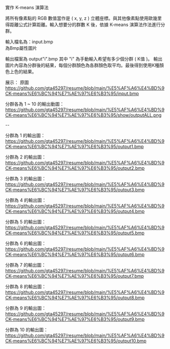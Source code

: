 實作 K-means 演算法

將所有像素點的 RGB 數值當作是 ( x, y, z ) 立體座標。與其他像素點使用歐幾里得距離公式計算距離。輸入想要分的群數 K 後，依據 K-means 演算法作法進行分群。

輸入檔名為：input.bmp  
為Bmp屬性圖片  

輸出檔案為 output"i".bmp 其中 "i" 為手動輸入希望有多少個分群 ( K值 )。
輸出圖片內容為分群後的結果，每個分群顏色為各群顏色取平均。最後得到使用K種顏色上色的結果。

展示：
原圖
https://github.com/gta45297/resume/blob/main/%E5%AF%A6%E4%BD%9CK-means%E6%BC%94%E7%AE%97%E6%B3%95/input.bmp

分群各為 1 ~ 10 的輸出動圖：
https://github.com/gta45297/resume/blob/main/%E5%AF%A6%E4%BD%9CK-means%E6%BC%94%E7%AE%97%E6%B3%95/show/outputALL.png

--

分群為 1 的輸出圖：
https://github.com/gta45297/resume/blob/main/%E5%AF%A6%E4%BD%9CK-means%E6%BC%94%E7%AE%97%E6%B3%95/output1.bmp

分群為 2 的輸出圖：
https://github.com/gta45297/resume/blob/main/%E5%AF%A6%E4%BD%9CK-means%E6%BC%94%E7%AE%97%E6%B3%95/output2.bmp

分群為 3 的輸出圖：
https://github.com/gta45297/resume/blob/main/%E5%AF%A6%E4%BD%9CK-means%E6%BC%94%E7%AE%97%E6%B3%95/output3.bmp

分群為 4 的輸出圖：
https://github.com/gta45297/resume/blob/main/%E5%AF%A6%E4%BD%9CK-means%E6%BC%94%E7%AE%97%E6%B3%95/output4.bmp

分群為 5 的輸出圖：
https://github.com/gta45297/resume/blob/main/%E5%AF%A6%E4%BD%9CK-means%E6%BC%94%E7%AE%97%E6%B3%95/output5.bmp

分群為 6 的輸出圖：
https://github.com/gta45297/resume/blob/main/%E5%AF%A6%E4%BD%9CK-means%E6%BC%94%E7%AE%97%E6%B3%95/output6.bmp

分群為 7 的輸出圖：
https://github.com/gta45297/resume/blob/main/%E5%AF%A6%E4%BD%9CK-means%E6%BC%94%E7%AE%97%E6%B3%95/output7.bmp

分群為 8 的輸出圖：
https://github.com/gta45297/resume/blob/main/%E5%AF%A6%E4%BD%9CK-means%E6%BC%94%E7%AE%97%E6%B3%95/output8.bmp

分群為 9 的輸出圖：
https://github.com/gta45297/resume/blob/main/%E5%AF%A6%E4%BD%9CK-means%E6%BC%94%E7%AE%97%E6%B3%95/output9.bmp

分群為 10 的輸出圖：
https://github.com/gta45297/resume/blob/main/%E5%AF%A6%E4%BD%9CK-means%E6%BC%94%E7%AE%97%E6%B3%95/output10.bmp
